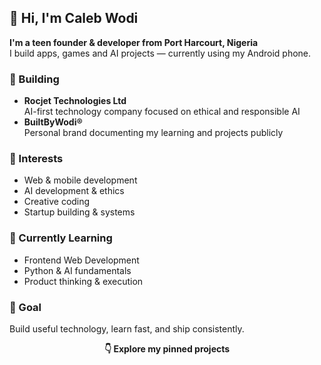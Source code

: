 ## 👋 Hi, I'm Caleb Wodi

**I'm a teen founder & developer from Port Harcourt, Nigeria**  
I build apps, games and AI projects — currently using my Android phone.

### 🚀 Building
- **Rocjet Technologies Ltd**  
  AI-first technology company focused on ethical and responsible AI
- **BuiltByWodi®**  
  Personal brand documenting my learning and projects publicly

### 🧠 Interests
- Web & mobile development
- AI development & ethics
- Creative coding
- Startup building & systems

### 📌 Currently Learning
- Frontend Web Development
- Python & AI fundamentals
- Product thinking & execution

### 🎯 Goal
Build useful technology, learn fast, and ship consistently.

<p align="center"><strong>👇 Explore my pinned projects</strong></p>